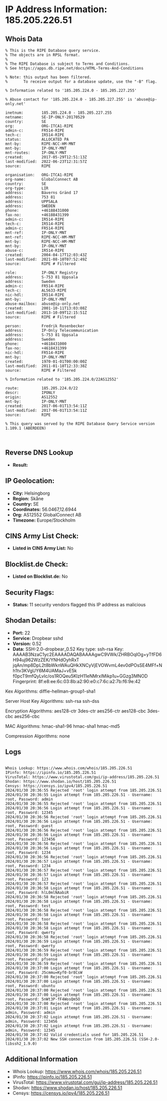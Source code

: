 # IP Address Information: 185.205.226.51

## Whois Data
```
% This is the RIPE Database query service.
% The objects are in RPSL format.
%
% The RIPE Database is subject to Terms and Conditions.
% See https://apps.db.ripe.net/docs/HTML-Terms-And-Conditions

% Note: this output has been filtered.
%       To receive output for a database update, use the "-B" flag.

% Information related to '185.205.224.0 - 185.205.227.255'

% Abuse contact for '185.205.224.0 - 185.205.227.255' is 'abuse@ip-only.net'

inetnum:        185.205.224.0 - 185.205.227.255
netname:        SE-IP-ONLY-20170529
country:        SE
org:            ORG-ITCA1-RIPE
admin-c:        FR514-RIPE
tech-c:         IR514-RIPE
status:         ALLOCATED PA
mnt-by:         RIPE-NCC-HM-MNT
mnt-by:         IP-ONLY-MNT
mnt-routes:     IP-ONLY-MNT
created:        2017-05-29T12:51:13Z
last-modified:  2022-06-23T12:31:57Z
source:         RIPE

organisation:   ORG-ITCA1-RIPE
org-name:       GlobalConnect AB
country:        SE
org-type:       LIR
address:        Bäverns Gränd 17
address:        753 81
address:        UPPSALA
address:        SWEDEN
phone:          +46188431000
fax-no:         +46188431399
admin-c:        IR514-RIPE
tech-c:         IR514-RIPE
admin-c:        FR514-RIPE
mnt-ref:        IP-ONLY-MNT
mnt-ref:        RIPE-NCC-HM-MNT
mnt-by:         RIPE-NCC-HM-MNT
mnt-by:         IP-ONLY-MNT
abuse-c:        IR514-RIPE
created:        2004-04-17T12:03:43Z
last-modified:  2021-08-10T07:52:49Z
source:         RIPE # Filtered

role:           IP-ONLY Registry
address:        S-753 81 Uppsala
address:        Sweden
admin-c:        FR514-RIPE
tech-c:         AL5633-RIPE
nic-hdl:        IR514-RIPE
mnt-by:         IP-ONLY-MNT
abuse-mailbox:  abuse@ip-only.net
created:        2001-10-11T13:03:08Z
last-modified:  2013-10-09T12:15:51Z
source:         RIPE # Filtered

person:         Fredrik Rosenbecker
address:        IP-Only Telecommunication
address:        S-753 81 Uppsala
address:        Sweden
phone:          +4618431000
fax-no:         +4618431399
nic-hdl:        FR514-RIPE
mnt-by:         IP-ONLY-MNT
created:        1970-01-01T00:00:00Z
last-modified:  2011-01-18T12:33:38Z
source:         RIPE # Filtered

% Information related to '185.205.224.0/22AS12552'

route:          185.205.224.0/22
descr:          IPONLY
origin:         AS12552
mnt-by:         IP-ONLY-MNT
created:        2017-06-01T13:54:11Z
last-modified:  2017-06-01T13:54:11Z
source:         RIPE

% This query was served by the RIPE Database Query Service version 1.109.1 (ABERDEEN)



```
## Reverse DNS Lookup
- **Result:** 

## IP Geolocation:
- **City:** Helsingborg
- **Region:** Skåne
- **Country:** SE
- **Coordinates:** 56.0467,12.6944
- **Org:** AS12552 GlobalConnect AB
- **Timezone:** Europe/Stockholm

## CINS Army List Check:
- **Listed in CINS Army List:** 
No

## Blocklist.de Check:
- **Listed on Blocklist.de:** 
No

## Security Flags:
- **Status:** 11 security vendors flagged this IP address as malicious

## Shodan Details:
- **Port:** 22
- **Service:** Dropbear sshd
- **Version:** 0.52
- **Data:** SSH-2.0-dropbear_0.52
Key type: ssh-rsa
Key: AAAAB3NzaC1yc2EAAAADAQABAAAAgwC9VWk/ZHRBOqIOg+yTfFD6H94uj962WzZEK/YNHdOyhRxT
jqAn/mp8DpL2t8bWknWAuQHkXNCyVjEVOWvmL4ev0dPOsSE4MFf+Nh1tv3KVgUY6M4UAMaJ+vE5k
f0pcT9mfQyLvIc/os1ROQeu5KlzH11eNMrxIMikp1u+GGzg3MNOD
Fingerprint: 8f:e8:ee:6c:03:8b:a2:90:e0:c7:6c:a2:7b:f6:9e:42

Kex Algorithms:
	diffie-hellman-group1-sha1

Server Host Key Algorithms:
	ssh-rsa
	ssh-dss

Encryption Algorithms:
	aes128-ctr
	3des-ctr
	aes256-ctr
	aes128-cbc
	3des-cbc
	aes256-cbc

MAC Algorithms:
	hmac-sha1-96
	hmac-sha1
	hmac-md5

Compression Algorithms:
	none


## Logs
```

Whois Lookup: https://www.whois.com/whois/185.205.226.51
IPinfo: https://ipinfo.io/185.205.226.51
VirusTotal: https://www.virustotal.com/gui/ip-address/185.205.226.51
Shodan: https://www.shodan.io/host/185.205.226.51
Censys: https://censys.io/ipv4/185.205.226.51
2024/01/30 20:36:55 Rejected 'root' login attempt from 185.205.226.51
2024/01/30 20:36:55 Login attempt from 185.205.226.51 - Username: root, Password: admin
2024/01/30 20:36:55 Rejected 'root' login attempt from 185.205.226.51
2024/01/30 20:36:56 Login attempt from 185.205.226.51 - Username: root, Password: 12345
2024/01/30 20:36:56 Rejected 'root' login attempt from 185.205.226.51
2024/01/30 20:36:56 Login attempt from 185.205.226.51 - Username: root, Password: guest
2024/01/30 20:36:56 Rejected 'root' login attempt from 185.205.226.51
2024/01/30 20:36:56 Login attempt from 185.205.226.51 - Username: root, Password: 123456
2024/01/30 20:36:56 Rejected 'root' login attempt from 185.205.226.51
2024/01/30 20:36:56 Login attempt from 185.205.226.51 - Username: root, Password: 1234
2024/01/30 20:36:56 Rejected 'root' login attempt from 185.205.226.51
2024/01/30 20:36:57 Login attempt from 185.205.226.51 - Username: root, Password: 1234
2024/01/30 20:36:57 Rejected 'root' login attempt from 185.205.226.51
2024/01/30 20:36:57 Login attempt from 185.205.226.51 - Username: root, Password: 123
2024/01/30 20:36:57 Rejected 'root' login attempt from 185.205.226.51
2024/01/30 20:36:58 Login attempt from 185.205.226.51 - Username: root, Password: hlL0mlNAabiR
2024/01/30 20:36:58 Rejected 'root' login attempt from 185.205.226.51
2024/01/30 20:36:58 Login attempt from 185.205.226.51 - Username: root, Password: test
2024/01/30 20:36:58 Rejected 'root' login attempt from 185.205.226.51
2024/01/30 20:36:58 Login attempt from 185.205.226.51 - Username: root, Password: toor
2024/01/30 20:36:58 Rejected 'root' login attempt from 185.205.226.51
2024/01/30 20:36:58 Login attempt from 185.205.226.51 - Username: root, Password: qwerty
2024/01/30 20:36:58 Rejected 'root' login attempt from 185.205.226.51
2024/01/30 20:36:59 Login attempt from 185.205.226.51 - Username: root, Password: qwerty
2024/01/30 20:36:59 Rejected 'root' login attempt from 185.205.226.51
2024/01/30 20:36:59 Login attempt from 185.205.226.51 - Username: root, Password: pfsense
2024/01/30 20:36:59 Rejected 'root' login attempt from 185.205.226.51
2024/01/30 20:37:00 Login attempt from 185.205.226.51 - Username: root, Password: J5cmmu=Kyf0-br8CsW
2024/01/30 20:37:00 Rejected 'root' login attempt from 185.205.226.51
2024/01/30 20:37:00 Login attempt from 185.205.226.51 - Username: root, Password: ubuntu
2024/01/30 20:37:00 Rejected 'root' login attempt from 185.205.226.51
2024/01/30 20:37:00 Login attempt from 185.205.226.51 - Username: root, Password: 5nWt3P-fF4WosQm5O
2024/01/30 20:37:00 Rejected 'root' login attempt from 185.205.226.51
2024/01/30 20:37:01 Login attempt from 185.205.226.51 - Username: admin, Password: admin
2024/01/30 20:37:02 Login attempt from 185.205.226.51 - Username: admin, Password: 123456
2024/01/30 20:37:02 Login attempt from 185.205.226.51 - Username: admin, Password: 12345
2024/01/30 20:37:02 Valid credentials used for 185.205.226.51
2024/01/30 20:37:02 New SSH connection from 185.205.226.51 (SSH-2.0-libssh2_1.9.0)

```
## Additional Information
- Whois Lookup: https://www.whois.com/whois/185.205.226.51
- IPinfo: https://ipinfo.io/185.205.226.51
- VirusTotal: https://www.virustotal.com/gui/ip-address/185.205.226.51
- Shodan: https://www.shodan.io/host/185.205.226.51
- Censys: https://censys.io/ipv4/185.205.226.51

